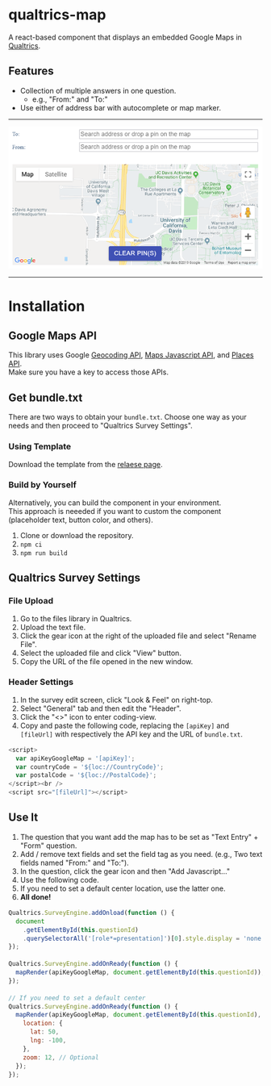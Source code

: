 # qualtrics-map

A react-based component that displays an embedded Google Maps in [Qualtrics](https://www.qualtrics.com).

## Features

- Collection of multiple answers in one question.
  - e.g., "From:" and "To:"
- Use either of address bar with autocomplete or map marker.

---

![Example](example.png)

---

# Installation

## Google Maps API

This library uses Google [Geocoding API](https://developers.google.com/maps/documentation/geocoding/overview), [Maps Javascript API](https://developers.google.com/maps/documentation/javascript/tutorial), and [Places API](https://developers.google.com/places/web-service/intro).  
Make sure you have a key to access those APIs.

## Get bundle.txt

There are two ways to obtain your `bundle.txt`. Choose one way as your needs and then proceed to "Qualtrics Survey Settings".

### Using Template

Download the template from the [relaese page](https://github.com/keita-makino/qualtrics-map/releases).

### Build by Yourself

Alternatively, you can build the component in your environment.  
This approach is neeeded if you want to custom the component (placeholder text, button color, and others).

1. Clone or download the repository.
1. `npm ci`
1. `npm run build`

## Qualtrics Survey Settings

### File Upload

1. Go to the files library in Qualtrics.
1. Upload the text file.
1. Click the gear icon at the right of the uploaded file and select "Rename File".
1. Select the uploaded file and click "View" button.
1. Copy the URL of the file opened in the new window.

### Header Settings

1. In the survey edit screen, click "Look & Feel" on right-top.
1. Select "General" tab and then edit the "Header".
1. Click the "<>" icon to enter coding-view.
1. Copy and paste the following code, replacing the `[apiKey]` and `[fileUrl]` with respectively the API key and the URL of `bundle.txt`.

```javascript
<script>
  var apiKeyGoogleMap = '[apiKey]';
  var countryCode = '${loc://CountryCode}';
  var postalCode = '${loc://PostalCode}';
</script><br />
<script src="[fileUrl]"></script>
```

## Use It

1. The question that you want add the map has to be set as "Text Entry" + "Form" question.
1. Add / remove text fields and set the field tag as you need. (e.g., Two text fields named "From:" and "To:").
1. In the question, click the gear icon and then "Add Javascript..."
1. Use the following code.
1. If you need to set a default center location, use the latter one.
1. **All done!**

```javascript
Qualtrics.SurveyEngine.addOnload(function () {
  document
    .getElementById(this.questionId)
    .querySelectorAll('[role*=presentation]')[0].style.display = 'none';
});

Qualtrics.SurveyEngine.addOnReady(function () {
  mapRender(apiKeyGoogleMap, document.getElementById(this.questionId));
});

// If you need to set a default center
Qualtrics.SurveyEngine.addOnReady(function () {
  mapRender(apiKeyGoogleMap, document.getElementById(this.questionId), {
    location: {
      lat: 50,
      lng: -100,
    },
    zoom: 12, // Optional
  });
});
```
